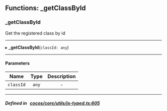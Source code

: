 ## Functions: _getClassById

### _getClassById

Get the registered class by id
___
▸ **_getClassById**(`classId: any`)
___


#### Parameters

| Name | Type | Description |
| :------: | :------: | :------: |
| `classId` | `any` | - |

___


##### Defined in &nbsp;   [cocos/core/utils/js-typed.ts:605](https://github.com/cocos-creator/engine/blob/c7bf6b8a9/cocos/core/utils/js-typed.ts#L605)&nbsp;

